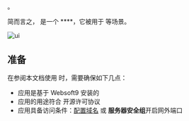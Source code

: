 # 

。  

简而言之，[]() 是一个 ****，它被用于  等场景。   


![ui](http://libs.websoft9.com/Websoft9/DocsPicture/en/dolibarr/dolibarr-gui-websoft9.png)


## 准备

在参阅本文档使用  时，需要确保如下几点：

- 应用是基于 Websoft9 安装的
- 应用的用途符合 [](license_url) 开源许可协议
- 应用具备访问条件：[配置域名](./guide/appsetdomain) 或 **服务器安全组**开启网外端口
